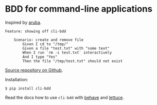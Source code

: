 <h1>BDD for command-line applications</h1>

Inspired by [aruba](https://github.com/cucumber/aruba/).

```gherkin
Feature: showing off cli-bdd

    Scenario: create and remove file
        Given I cd to "/tmp/"
        Given a file "test.txt" with "some text"
        When I run `rm -i test.txt` interactively
        And I type "Yes"
        Then the file "/tmp/test.txt" should not exist
```

[Source repository on Github](https://github.com/chibisov/cli-bdd).

Installation:

```
$ pip install cli-bdd
```

Read the docs how to use `cli-bdd` with [behave](/behave/) and [lettuce](/lettuce/).
